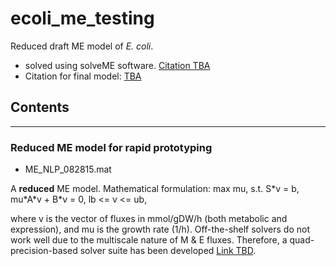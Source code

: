 # ecoli_me_testing
Reduced draft ME model of *E. coli*.
- solved using solveME software. [Citation TBA]()
- Citation for final model: [TBA]()

## Contents
---
### Reduced ME model for rapid prototyping
- ME_NLP_082815.mat

A **reduced** ME model. Mathematical formulation:
max mu,
s.t. S\*v = b,
mu\*A\*v + B\*v = 0,
lb <= v <= ub,

where v is the vector of fluxes in mmol/gDW/h (both metabolic and expression), and mu is the growth rate (1/h).
Off-the-shelf solvers do not work well due to the multiscale nature of M & E fluxes.
Therefore, a quad-precision-based solver suite has been developed [Link TBD]().
